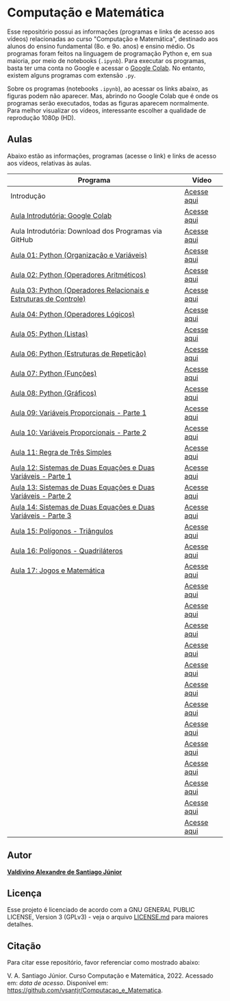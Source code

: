 # Computação e Matemática

Esse repositório possui as informações (programas e links de acesso aos vídeos) relacionadas ao curso "Computação e Matemática", destinado aos alunos do ensino fundamental (8o. e 9o. anos) e ensino médio. Os programas foram feitos na linguagem de programação Python e, em sua maioria, por meio de notebooks (`.ipynb`). Para executar os programas, basta ter uma conta no Google e acessar o [Google Colab](https://colab.research.google.com/). No entanto, existem alguns programas com extensão `.py`. 

Sobre os programas (notebooks `.ipynb`), ao acessar os links abaixo, as figuras podem não aparecer. Mas, abrindo no Google Colab que é onde os programas serão executados, todas as figuras aparecem normalmente. Para melhor visualizar os vídeos, interessante escolher a qualidade de reprodução 1080p (HD).

## Aulas

Abaixo estão as informações, programas (acesse o link) e links de acesso aos vídeos, relativas às aulas.

| Programa | Vídeo | 
| -------------- | -------------- |
| Introdução | [Acesse aqui](https://www.youtube.com/watch?v=mKq1QJO6E-E&t=16s) |
| [Aula Introdutória: Google Colab](https://github.com/vsantjr/Computacao_e_Matematica/blob/master/CompMatUpload.ipynb) | [Acesse aqui](https://www.youtube.com/watch?v=J_ugvSmOVtg) |
| Aula Introdutória: Download dos Programas via GitHub | [Acesse aqui](https://www.youtube.com/watch?v=dJsK2uhmSbk) |
| [Aula 01: Python (Organização e Variáveis)](https://github.com/vsantjr/Computacao_e_Matematica/blob/master/A01_PythonOrganizacaoVar.ipynb) | [Acesse aqui](https://www.youtube.com/watch?v=6cLpNHEQXBo) |
| [Aula 02: Python (Operadores Aritméticos)](https://github.com/vsantjr/Computacao_e_Matematica/blob/master/A02_PythonAritmeticos.ipynb) | [Acesse aqui](https://www.youtube.com/watch?v=I0LdlxfQg5s) |
| [Aula 03: Python (Operadores Relacionais e Estruturas de Controle)](https://github.com/vsantjr/Computacao_e_Matematica/blob/master/A03_PythonRelacionaisControle.ipynb) | [Acesse aqui](https://www.youtube.com/watch?v=eysqUT1ogZI) |
| [Aula 04: Python (Operadores Lógicos)](https://github.com/vsantjr/Computacao_e_Matematica/blob/master/A04_PythonLogicos.ipynb) | [Acesse aqui](https://www.youtube.com/watch?v=ScpGVWciijM) |
| [Aula 05: Python (Listas)](https://github.com/vsantjr/Computacao_e_Matematica/blob/master/A05_PythonListas.ipynb) | [Acesse aqui](https://www.youtube.com/watch?v=MCqHmYAVYSM) |
| [Aula 06: Python (Estruturas de Repetição)](https://github.com/vsantjr/Computacao_e_Matematica/blob/master/A06_PythonRepeticao.ipynb) | [Acesse aqui](https://www.youtube.com/watch?v=BSVDM-wdq64) |
| [Aula 07: Python (Funções)](https://github.com/vsantjr/Computacao_e_Matematica/blob/master/A07_PythonFuncoes.ipynb) | [Acesse aqui](https://www.youtube.com/watch?v=ACsjn0kfUB8) |
| [Aula 08: Python (Gráficos)](https://github.com/vsantjr/Computacao_e_Matematica/blob/master/A08_PythonGraficos.ipynb) | [Acesse aqui](https://www.youtube.com/watch?v=7nUwi5ZJKhg) |
| [Aula 09: Variáveis Proporcionais - Parte 1](https://github.com/vsantjr/Computacao_e_Matematica/blob/master/A09_VarProporcionaisP1.ipynb) | [Acesse aqui](https://www.youtube.com/watch?v=VmCb2YaJYQY) |
| [Aula 10: Variáveis Proporcionais - Parte 2](https://github.com/vsantjr/Computacao_e_Matematica/blob/master/A10_VarProporcionaisP2.ipynb) | [Acesse aqui](https://www.youtube.com/watch?v=R7N5M6RkZdc) |
| [Aula 11: Regra de Três Simples](https://github.com/vsantjr/Computacao_e_Matematica/blob/master/A11_RegraTresSimples.ipynb) | [Acesse aqui](https://www.youtube.com/watch?v=OkL72OvrBxg) |
| [Aula 12: Sistemas de Duas Equações e Duas Variáveis - Parte 1](https://github.com/vsantjr/Computacao_e_Matematica/blob/master/A12_SistemaEquacoesVarP1.ipynb) | [Acesse aqui](https://www.youtube.com/watch?v=3Chlh9uzzv0) |
| [Aula 13: Sistemas de Duas Equações e Duas Variáveis - Parte 2](https://github.com/vsantjr/Computacao_e_Matematica/blob/master/A13_SistemaEquacoesVarP2.ipynb) | [Acesse aqui](https://www.youtube.com/watch?v=sTFzAqW9eMQ) |
| [Aula 14: Sistemas de Duas Equações e Duas Variáveis - Parte 3](https://github.com/vsantjr/Computacao_e_Matematica/blob/master/A14_SistemaEquacoesVarP3.ipynb) | [Acesse aqui](https://www.youtube.com/watch?v=0UlbXLj7zeg) |
| [Aula 15: Polígonos - Triângulos](https://github.com/vsantjr/Computacao_e_Matematica/blob/master/A15_Tri%C3%A2ngulos.ipynb) | [Acesse aqui](https://www.youtube.com/watch?v=TE8tbDF4RQ0) |
| [Aula 16: Polígonos - Quadriláteros](https://github.com/vsantjr/Computacao_e_Matematica/blob/master/A16_Quadril%C3%A1teros.ipynb) | [Acesse aqui](https://www.youtube.com/watch?v=csacCIyL27s) |
| [Aula 17: Jogos e Matemática ](https://github.com/vsantjr/Computacao_e_Matematica/blob/master/A17_Pygame.ipynb) | [Acesse aqui](https://www.youtube.com/watch?v=-2xN9If-Kuk) |
| []() | [Acesse aqui]() |
| []() | [Acesse aqui]() |
| []() | [Acesse aqui]() |
| []() | [Acesse aqui]() |
| []() | [Acesse aqui]() |
| []() | [Acesse aqui]() |
| []() | [Acesse aqui]() |
| []() | [Acesse aqui]() |
| []() | [Acesse aqui]() |
| []() | [Acesse aqui]() |
| []() | [Acesse aqui]() |
| []() | [Acesse aqui]() |
| []() | [Acesse aqui]() |



## Autor

[**Valdivino Alexandre de Santiago J&uacute;nior**](https://www.linkedin.com/in/valdivino-alexandre-de-santiago-j%C3%BAnior-103109206/?locale=en_US)

## Licença

Esse projeto é licenciado de acordo com a GNU GENERAL PUBLIC LICENSE, Version 3 (GPLv3) - veja o arquivo [LICENSE.md](LICENSE) para maiores detalhes.

## Citação

Para citar esse repositório, favor referenciar como mostrado abaixo:

V. A. Santiago J&uacute;nior. Curso Computação e Matemática, 2022. Acessado em: *data de acesso*. Disponível em: https://github.com/vsantjr/Computacao_e_Matematica. 


